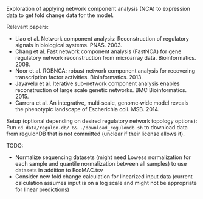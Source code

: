 Exploration of applying network component analysis (NCA) to expression data to get fold change data for the model.

Relevant papers:
- Liao et al. Network component analysis: Reconstruction of regulatory signals in biological systems. PNAS. 2003.
- Chang et al. Fast network component analysis (FastNCA) for gene regulatory network reconstruction from microarray data. Bioinformatics. 2008.
- Noor et al. ROBNCA: robust network component analysis for recovering transcription factor activities. Bioinformatics. 2013.
- Jayavelu et al. Iterative sub-network component analysis enables reconstruction of large scale genetic networks. BMC Bioinformatics. 2015.
- Carrera et al. An integrative, multi‐scale, genome‐wide model reveals the phenotypic landscape of Escherichia coli. MSB. 2014.

Setup (optional depending on desired regulatory network topology options):
Run `cd data/regulon-db/ && ./download_regulondb.sh` to download data from regulonDB that is not committed (unclear if their license allows it).

TODO:
- Normalize sequencing datasets (might need Lowess normalization for each sample and quantile normalization between all samples) to use datasets in addition to EcoMAC.tsv
- Consider new fold change calculation for linearized input data (current calculation assumes input is on a log scale and might not be appropriate for linear predictions)
